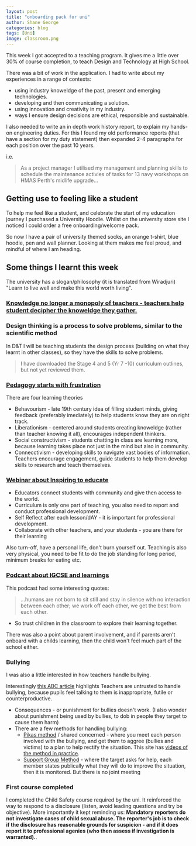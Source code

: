 ```yaml
---
layout: post
title: "onboarding pack for uni"
author: Shane George
categories: blog
tags: [Uni]
image: classroom.png
---
```


This week I got accepted to a teaching program.
It gives me a little over 30% of course completion, to teach Design and Technology at High School.

There was a bit of work in the application. I had to write about my experiences in a range of contexts:
* using industry knoweldge of the past, present and emerging technologies.
* developing and then communicating a solution.
* using innovation and creativity in my industry.
* ways I ensure design decisions are ethical, responsible and sustainable.

I also needed to write an in depth work history report, to explain my hands-on engineering duties. For this I found my old performance reports (that have a section for my duty statement) then expanded 2-4 paragraphs for each position over the past 10 years.

i.e.
> As a project manager I utilised my management and planning skills to schedule the maintenance activies of tasks for 13 navy workshops on HMAS Perth's midlife upgrade...

## Getting use to feeling like a student ##

To help me feel like a student, and celebrate the start of my education journey I purchased a University Hoodie. Whilst on the university store site I noticed I could order a free onboarding/welcome pack.

So now I have a pair of university themed socks, an orange t-shirt, blue hoodie, pen and wall planner. Looking at them makes me feel proud, and mindful of where I am heading.

## Some things I learnt this week ##

The university has a slogan/philosophy (it is translated from Wiradjuri) "Learn to live well and make this world worth living".

### [Knowledge no longer a monopoly of teachers - teachers help student decipher the knoweldge they gather.](https://www.youtube.com/watch?v=M_pIK7ghGw4) ###

### Design thinking is a process to solve problems, similar to the scientific method ###
In D&T I will be teaching students the design process (building on what they learnt in other classes), so they have the skills to solve problems.

> I have downloaded the Stage 4 and 5 (Yr 7 -10) curriculum outlines, but not yet reviewed them.

### [Pedagogy starts with frustration](https://www.youtube.com/watch?v=QcpwEoW1uY8&feature=youtu.be) ###
There are four learning theories
* Behavourism - late 19th century idea of filling student minds, giving feedback (preferably imediately) to help students know they are on right track.
* Liberationism - centered around students creating knoweldge (rather than teacher knowing it all), encourages independent thinkers.
* Social constructivism - students chatting in class are learning more, because learning takes place not just in the mind but also in community.
* Connecctivism - developing skills to navigate vast bodies of information. Teachers encourage engagement, guide students to help them develop skills to research and teach themselves.

### [Webinar about Inspiring to educate](https://student.csu.edu.au/workshops-events/careers/festival/education-faculty-panel) ###
* Educators connect students with community and give then access to the world.
* Curriculum is only one part of teaching, you also need to report and conduct professional development.
* Self Reflect after each lesson/dAY - it is important for professional development.
* Collaborate with other teachers, and your students - you are there for their learning

Also turn-off, have a personal life, don't burn yourself out. Teaching is also very physical, you need to be fit to do the job standing for long period, minimum breaks for eating etc. 

### [Podcast about IGCSE and learnings](https://www.cambridge.org/us/education/blog/content_type/podcasts/) ###

This podcast had some interesting quotes:

> ...humans are not born to sit still and stay in silence with no interaction between each other; we work off each other, we get the best from each other.

* So trust children in the classroom to explore their learning together.

There was also a point about parent involvement, and if parents aren't onboard with a childs learning, then the child won't feel much part of the school either.

### Bullying ###
I was also a little interested in how teachers handle bullying.

Interestingly [this ABC article](https://www.abc.net.au/news/2017-03-16/why-bullied-children-are-reluctant-to-seek-help-from-teachers/8357006) highlights Teachers are untrusted to handle bullying, because pupils feel talking to them is inappropriate, futile or counterproductive.

* Consequences - or punishment for bullies doesn't work. (I also wonder about punishment being used by bullies, to dob in people they target to cause them harm)
* There are a few methods for handling bullying:
    * [Pikas method](https://www.kenrigby.net/11e-Shared-Concern-Method-How-it-Works) / shared concerned - where you meet each person involved with the bullying, and get them to aggree (bullies and victims) to a plan to help rectify the situation. This site has [videos of the method in practice](https://readymade.com.au/method).
    * [Support Group Method](https://www.education.vic.gov.au/about/programs/bullystoppers/Pages/methodsupportgroup.aspx) - where the target asks for help, each member states publically what they will do to improve the situation, then it is monitored. But there is no joint meeting

### First course completed ###
I completed the Child Safety course required by the uni. It reinforced the way to respond to a disclosure (listen, avoid leading questions and try be objective).
More importantly it kept reminding us: **Mandatory reporters do not investigate cases of child sexual abuse. The reporter's job is to check if the disclosure has reasonable grounds for suspicion - and if it does report it to professional agenies (who then assess if investigation is warranted).**.

